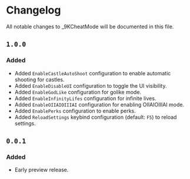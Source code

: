 # Changelog

All notable changes to _9KCheatMode will be documented in this file.

## `1.0.0`
### Added
- Added `EnableCastleAutoShoot` configuration to enable automatic shooting for castles.
- Added `EnableDisableUI` configuration to toggle the UI visibility.
- Added `EnableGodLike` configuration for golike mode.
- Added `EnableInfinityLifes` configuration for infinite lives.
- Added `EnableOIIAIOIIIAI` configuration for enabling OIIAIOIIIAI mode.
- Added `EnablePerks` configuration to enable perks.
- Added `ReloadSettings` keybind configuration (default: `F5`) to reload settings.

## `0.0.1`
### Added
- Early preview release.
